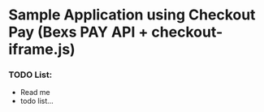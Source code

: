 # Sample Application using Checkout Pay (Bexs PAY API + checkout-iframe.js)

### TODO List:
* Read me
* todo list...